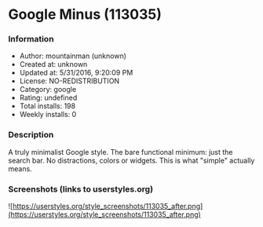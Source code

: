 # Google Minus (113035)

### Information
- Author: mountainman (unknown)
- Created at: unknown
- Updated at: 5/31/2016, 9:20:09 PM
- License: NO-REDISTRIBUTION
- Category: google
- Rating: undefined
- Total installs: 198
- Weekly installs: 0


### Description
A truly minimalist Google style. The bare functional minimum: just the search bar. No distractions, colors or widgets. This is what "simple" actually means.


### Screenshots (links to userstyles.org)
![https://userstyles.org/style_screenshots/113035_after.png](https://userstyles.org/style_screenshots/113035_after.png)


